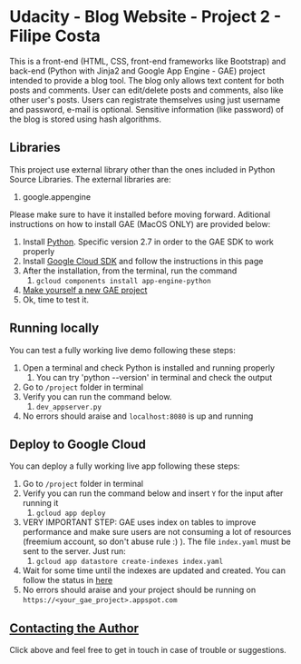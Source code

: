 Udacity - Blog Website - Project 2 - Filipe Costa
============

This is a front-end (HTML, CSS, front-end frameworks like Bootstrap) and back-end (Python with Jinja2 and Google App Engine - GAE)
project intended to provide a blog tool.
The blog only allows text content for both posts and comments. User can edit/delete posts and comments,
also like other user's posts.
Users can registrate themselves using just username and password, e-mail is optional.
Sensitive information (like password) of the blog is stored using hash algorithms.

## Libraries
This project use external library other than the ones included in Python Source Libraries.
The external libraries are:
1. google.appengine

Please make sure to have it installed before moving forward.
Aditional instructions on how to install GAE (MacOS ONLY) are provided below:
1. Install [Python](https://www.python.org/). Specific version 2.7 in order to the GAE SDK to work properly
2. Install [Google Cloud SDK](https://cloud.google.com/sdk/) and follow the instructions in this page
3. After the installation, from the terminal, run the command
   1. `gcloud components install app-engine-python`
4. [Make yourself a new GAE project](https://cloud.google.com/appengine/docs/standard/python/console/#create)
5. Ok, time to test it.

## Running locally
You can test a fully working live demo following these steps:
1. Open a terminal and check Python is installed and running properly
   1. You can try 'python --version' in terminal and check the output
2. Go to `/project` folder in terminal
3. Verify you can run the command below.
   1. `dev_appserver.py`
4. No errors should araise and `localhost:8080` is up and running

## Deploy to Google Cloud
You can deploy a fully working live app following these steps:
1. Go to `/project` folder in terminal
2. Verify you can run the command below and insert `Y` for the input after running it
   1. `gcloud app deploy`
3. VERY IMPORTANT STEP: GAE uses index on tables to improve performance and make sure users are not consuming a lot
of resources (freemium account, so don't abuse rule :) ). The file `index.yaml` must be sent to the server. Just run:
   1. `gcloud app datastore create-indexes index.yaml`
4. Wait for some time until the indexes are updated and created. You can follow the status in [here](https://console.cloud.google.com/datastore/indexes)
5. No errors should araise and your project should be running on `https://<your_gae_project>.appspot.com`


## [Contacting the Author](mailto:s.costa.filipe@gmail.com)
Click above and feel free to get in touch in case of trouble or suggestions.